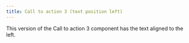 ```yaml
---
title: Call to action 3 (text position left)
---
```

This version of the Call to action 3 component has the text aligned to the left.


